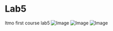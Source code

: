 # Lab5
Itmo first course lab5
![Image](https://github.com/Ebeerz/Lab5/blob/master/%D1%82%D0%B71.png)
![Image](https://github.com/Ebeerz/Lab5/blob/master/%D1%82%D0%B72.png)
![Image](https://github.com/Ebeerz/Lab5/blob/master/%D1%82%D0%B73.png)
